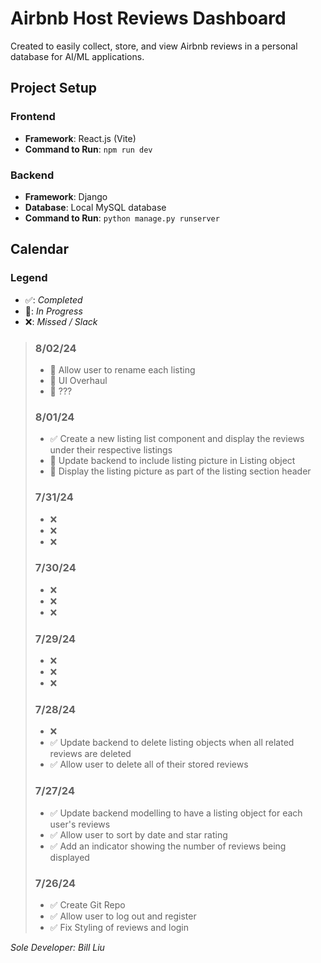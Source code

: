 # Airbnb Host Reviews Dashboard

Created to easily collect, store, and view Airbnb reviews in a personal database for AI/ML applications.

## Project Setup

### Frontend

- **Framework**: React.js (Vite)
- **Command to Run**: `npm run dev`

### Backend

- **Framework**: Django
- **Database**: Local MySQL database
- **Command to Run**: `python manage.py runserver`

## Calendar

### Legend

- ✅: _Completed_
- 🚧: _In Progress_
- ❌: _Missed / Slack_

> ### 8/02/24
>
> - 🚧 Allow user to rename each listing
> - 🚧 UI Overhaul
> - 🚧 ???
>
> ### 8/01/24
>
> - ✅ Create a new listing list component and display the reviews under their respective listings
> - 🚧 Update backend to include listing picture in Listing object
> - 🚧 Display the listing picture as part of the listing section header
>
> ### 7/31/24
>
> - ❌
> - ❌
> - ❌
>
> ### 7/30/24
>
> - ❌
> - ❌
> - ❌
>
> ### 7/29/24
>
> - ❌
> - ❌
> - ❌
>
> ### 7/28/24
>
> - ❌
> - ✅ Update backend to delete listing objects when all related reviews are deleted
> - ✅ Allow user to delete all of their stored reviews
>
> ### 7/27/24
>
> - ✅ Update backend modelling to have a listing object for each user's reviews
> - ✅ Allow user to sort by date and star rating
> - ✅ Add an indicator showing the number of reviews being displayed
>
> ### 7/26/24
>
> - ✅ Create Git Repo
> - ✅ Allow user to log out and register
> - ✅ Fix Styling of reviews and login

_Sole Developer: Bill Liu_
